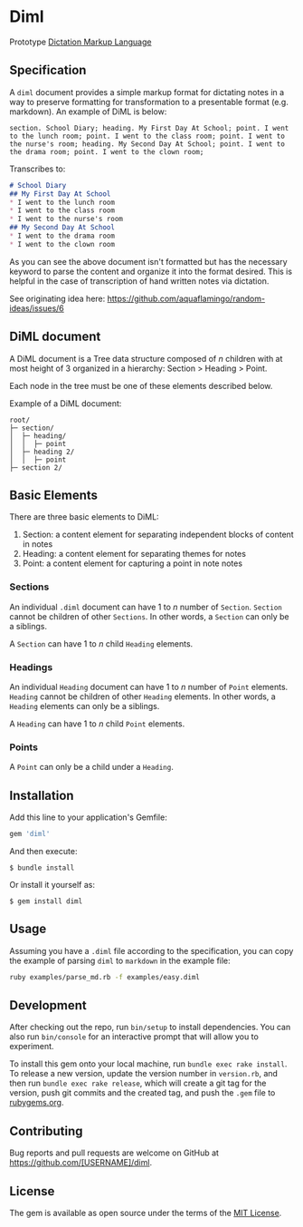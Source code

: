 # Diml

Prototype [Dictation Markup Language](https://github.com/aquaflamingo/random-ideas/issues/6)

## Specification
A `diml` document provides a simple markup format for dictating notes in a way to preserve formatting for transformation to a presentable format (e.g. markdown). An example of DiML is below:

```
section. School Diary; heading. My First Day At School; point. I went to the lunch room; point. I went to the class room; point. I went to the nurse's room; heading. My Second Day At School; point. I went to the drama room; point. I went to the clown room;
```

Transcribes to:
```markdown
# School Diary
## My First Day At School
* I went to the lunch room
* I went to the class room
* I went to the nurse's room
## My Second Day At School
* I went to the drama room
* I went to the clown room
```

As you can see the above document isn't formatted but has the necessary keyword to parse the content and organize it into the format desired. This is helpful in the case of transcription of hand written notes via dictation.

See originating idea here: https://github.com/aquaflamingo/random-ideas/issues/6

## DiML document
A DiML document is a Tree data structure composed of _n_ children with at most height of 3 organized in a hierarchy: Section > Heading > Point.

Each node in the tree must be one of these elements described below.

Example of a DiML document:
```
root/
├─ section/
│  ├─ heading/
│  │  ├─ point
│  ├─ heading 2/
│  │  ├─ point
├─ section 2/
```

## Basic Elements
There are three basic elements to DiML:

1. Section: a content element for separating independent blocks of content in notes
2. Heading: a content element for separating themes for notes
3. Point: a content element for capturing a point in note notes

### Sections
An individual `.diml` document can have 1 to _n_ number of `Section`. `Section` cannot be children of other `Sections`. In other words, a `Section` can only be a siblings.

A `Section` can have 1 to _n_ child `Heading` elements.

### Headings
An individual `Heading` document can have 1 to _n_ number of `Point` elements. `Heading` cannot be children of other `Heading` elements. In other words, a `Heading` elements can only be a siblings.

A `Heading` can have 1 to _n_ child `Point` elements.

### Points
A `Point` can only be a child under a `Heading`. 

## Installation

Add this line to your application's Gemfile:

```ruby
gem 'diml'
```

And then execute:

    $ bundle install

Or install it yourself as:

    $ gem install diml

## Usage
Assuming you have a `.diml` file according to the specification, you can copy the example of parsing `diml` to `markdown` in the example file:

```bash
ruby examples/parse_md.rb -f examples/easy.diml
```

## Development

After checking out the repo, run `bin/setup` to install dependencies. You can also run `bin/console` for an interactive prompt that will allow you to experiment.

To install this gem onto your local machine, run `bundle exec rake install`. To release a new version, update the version number in `version.rb`, and then run `bundle exec rake release`, which will create a git tag for the version, push git commits and the created tag, and push the `.gem` file to [rubygems.org](https://rubygems.org).

## Contributing

Bug reports and pull requests are welcome on GitHub at https://github.com/[USERNAME]/diml.

## License

The gem is available as open source under the terms of the [MIT License](https://opensource.org/licenses/MIT).
